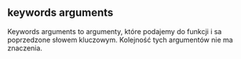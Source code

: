 ## keywords arguments

Keywords arguments to argumenty, które podajemy do funkcji i sa poprzedzone słowem kluczowym.
Kolejność tych argumentów nie ma znaczenia. 



